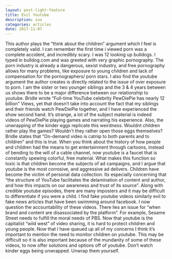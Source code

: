 ```yaml
---
layout: post-light-feature
title: Evil Youtube
description: sux
categories: articles
date: 2017-11-07
---
```


This author plays the “think about the children” argument which I feel is completely valid. I can remember the first time i viewed porn was a complete accident, and incredibly scary. I was 12 looking up bulldogs. I typed in bulldog.com and was greeted with very graphic pornography. The porn industry is already a dangerous, sexist industry, and free pornography allows for many problems, like exposure to young children and lack of compensation for the pornographers/ porn stars. I also find the youtube argument the author creates is directly related to the issue of over exposure to porn. 
I am the sister or two younger siblings and the 3 & 4 years between us shows there to be a major difference between our relationship to youtube. Bridle wrote “Full-time YouTube celebrity PewDiePie has nearly 12 billion” Views, yet that doesn’t take into account the fact that my siblings and their friends watch PewDiePie together, and I have experienced the show second hand. It’s strange, a lot of the subject material is indeed videos of PewDiePie playing games and narrating his experience. Also, the unwrapping of the kinder eggs replicate this weirdness. Wouldnt children rather play the games? Wouldn't they rather open those eggs themselves?
Bridle states that “On-demand video is catnip to both parents and to children” and this is true. When you think about the history of how people and children had the means to get entertainment through cartoons, instead of bending to the will of a cable channel, now youtube is a faucet that is constantly spewing colorful, free material. What makes this function so toxic is that children become the subjects of ad campaigns, and I argue that youtube is the most corrosive, and aggressive ad delivers. Children have become the victim of personal data collection. 
 Its especially concerning that “the structure of YouTube facilitates the delamination of content and author, and how this impacts on our awareness and trust of its source”. Along with credible youtube episodes, there are many imposters and it may be difficult to differentiate if you were a child. I find fake youtube videos similarly evil to fake news articles that have been swimming around facebook. 
I now question the accountability of these videos. There lies an issue for “when brand and content are disassociated by the platform”. For example, Sesame Street needs to fulfill the moral needs of PBS. Now that youtube is the capitalist “wild west” of video sharing, it is hard to protect children and young people. 
Now that I have queued up all of my concerns I think it’s important to mention the need to monitor children on youtube. This may be difficult so it is also important because of the mundanity of some of these videos, to now offer solutions and options off of youtube. Don’t watch kinder eggs being unwrapped. Unwrap them yourself. 

